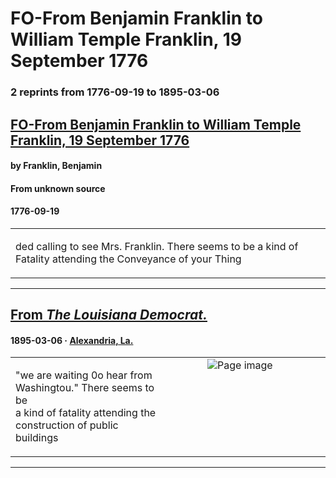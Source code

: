 
# FO-From Benjamin Franklin to William Temple Franklin, 19 September 1776

### 2 reprints from 1776-09-19 to 1895-03-06

## [FO-From Benjamin Franklin to William Temple Franklin, 19 September 1776](https://founders.archives.gov/documents/Franklin/01-22-02-0364)

#### by Franklin, Benjamin

#### From unknown source

#### 1776-09-19

<table style="width: 100%;"><tr><td style="width: 50%">

ded calling to see Mrs. Franklin. There seems to be a kind of Fatality attending the Conveyance of your Thing
</td></tr></table>

---

## [From _The Louisiana Democrat._](https://chroniclingamerica.loc.gov/lccn/sn82003389/1895-03-06/ed-1/seq-3)

#### 1895-03-06 &middot; [Alexandria, La.](http://dbpedia.org/resource/Alexandria%2C_Louisiana)

<table style="width: 100%;"><tr><td style="width: 50%">

  
&quot;we are waiting 0o hear from  
Washingtou.&quot; There seems to be  
a kind of fatality attending the  
construction of public buildings
</td><td style="width: 50%; max-height: 75%; margin: auto; display: block;">
<img alt="Page image" src="https://chroniclingamerica.loc.gov/iiif/2/lu_beast_ver01%2Fdata%2Fsn82003389%2F00211101015%2F1895030601%2F0048.jp2/pct:18.459152,66.037964,12.616339,2.732439/!600,600/0/default.jpg"/>
</td>
</tr></table>

---

